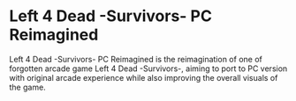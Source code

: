 # Left 4 Dead -Survivors- PC Reimagined
Left 4 Dead -Survivors- PC Reimagined is the reimagination of one of forgotten arcade game Left 4 Dead -Survivors-, aiming to port to PC version with original arcade experience while also improving the overall visuals of the game.
